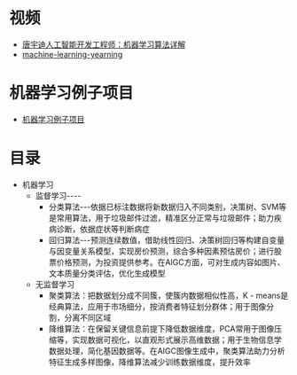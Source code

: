



# 视频

 * [唐宇迪人工智能开发工程师：机器学习算法详解](https://edu.51cto.com/course/15009.html)
 * [machine-learning-yearning](https://github.com/ajaymache/machine-learning-yearning/blob/master/full%20book/machine-learning-yearning.pdf)

# 机器学习例子项目
  * [机器学习例子项目](https://simplelearn.tw/category/%e6%a9%9f%e5%99%a8%e5%ad%b8%e7%bf%92/)


# 目录

* 机器学习
  * 监督学习----
    * 分类算法---依据已标注数据将新数据归入不同类别，决策树、SVM等是常用算法，用于垃圾邮件过滤，精准区分正常与垃圾邮件；助力疾病诊断，依据症状等判断病症
    * 回归算法---预测连续数值，借助线性回归、决策树回归等构建自变量与因变量关系模型，实现房价预测，综合多种因素预估房价；进行股票价格预测，为投资提供参考。在AIGC方面，可对生成内容如图片、文本质量分类评估，优化生成模型
  * 无监督学习
    * 聚类算法：把数据划分成不同簇，使簇内数据相似性高，K - means是经典算法，应用于市场细分，按消费者特征划分群体；用于图像分割，分离不同区域
    * 降维算法：在保留关键信息前提下降低数据维度，PCA常用于图像压缩等，实现数据可视化，以直观形式展示高维数据；用于生物信息学数据处理，简化基因数据等。在AIGC图像生成中，聚类算法助力分析特征生成多样图像，降维算法减少训练数据维度，提升效率 
